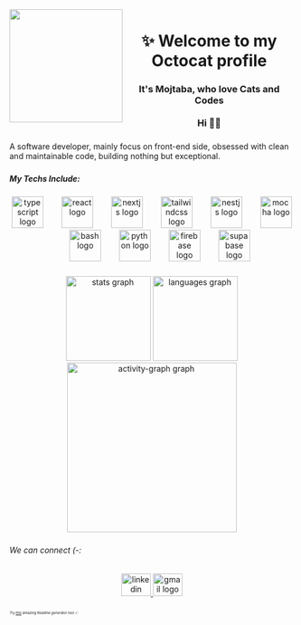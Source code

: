 <img align="left" height="200" src="https://media.giphy.com/media/v1.Y2lkPTc5MGI3NjExeXI3ZXBrdWtrcDJvb2JmeWhhZ2wxcXJ5MTljMzJ0ZHo5NXhxbGtyciZlcD12MV9naWZzX3NlYXJjaCZjdD1n/Bzzb92NKwUOj0FjQOd/giphy.gif"  />

###

<h1 align="center">✨ Welcome to my Octocat profile</h1>

###

<h3 align="center">It's Mojtaba, who love Cats and Codes <br><br>Hi 👋🏾</h3>

###

<p align="left">A software developer, mainly focus on front-end side, obsessed with clean and maintainable code, building nothing but exceptional.</p>

###

<h5 align="left">My Techs Include:</h5>

###

<div align="center">
  <img src="https://cdn.jsdelivr.net/gh/devicons/devicon/icons/typescript/typescript-original.svg" height="56" alt="typescript logo"  />
  <img width="24" />
  <img src="https://cdn.jsdelivr.net/gh/devicons/devicon/icons/react/react-original.svg" height="56" alt="react logo"  />
  <img width="24" />
  <img src="https://cdn.jsdelivr.net/gh/devicons/devicon/icons/nextjs/nextjs-original.svg" height="56" alt="nextjs logo"  />
  <img width="24" />
  <img src="https://cdn.simpleicons.org/tailwindcss/06B6D4" height="56" alt="tailwindcss logo"  />
  <img width="24" />
  <img src="https://cdn.simpleicons.org/nestjs/E0234E" height="56" alt="nestjs logo"  />
  <img width="24" />
  <img src="https://cdn.jsdelivr.net/gh/devicons/devicon/icons/mocha/mocha-plain.svg" height="56" alt="mocha logo"  />
  <img width="24" />
  <img src="https://cdn.simpleicons.org/gnubash/4EAA25" height="56" alt="bash logo"  />
  <img width="24" />
  <img src="https://cdn.simpleicons.org/python/3776AB" height="56" alt="python logo"  />
  <img width="24" />
  <img src="https://skillicons.dev/icons?i=firebase" height="56" alt="firebase logo"  />
  <img width="24" />
  <img src="https://cdn.simpleicons.org/supabase/3ECF8E" height="56" alt="supabase logo"  />
</div>

###

<div align="center">
  <img src="https://github-readme-stats.vercel.app/api?username=mojtabababiker&hide_title=true&hide_rank=false&show_icons=true&include_all_commits=true&count_private=true&disable_animations=false&theme=dark&locale=en&hide_border=true&order=1" height="150" alt="stats graph"  />
  <img src="https://github-readme-stats.vercel.app/api/top-langs?username=mojtabababiker&locale=en&hide_title=true&layout=compact&card_width=320&langs_count=5&theme=dark&hide_border=true&order=2" height="150" alt="languages graph"  />
  <img src="https://github-readme-activity-graph.vercel.app/graph?username=mojtabababiker&radius=16&theme=github-dark-dimmed&area=true&order=5&hide_title=true&hide_border=true" height="300" alt="activity-graph graph"  />
</div>

###

<h6 align="left">We can connect (-:</h6>

###

<div align="center">
  <a href="https://www.linkedin.com/in/mojtaba-mohammed-72b50823a" target="_blank">
    <img src="https://raw.githubusercontent.com/maurodesouza/profile-readme-generator/master/src/assets/icons/social/linkedin/default.svg" width="52" height="40" alt="linkedin logo"  />
  </a>
  <a href="mailto://mojmohammad98@gmail.cm" target="_blank">
    <img src="https://raw.githubusercontent.com/maurodesouza/profile-readme-generator/master/src/assets/icons/social/gmail/default.svg" width="52" height="40" alt="gmail logo"  />
  </a>
</div>

###
 
 <h6 style="font-size:6px">Try <a href="https://profile-readme-generator.com/">this</a> amazing Readme generator tool ☄️.</h6>
